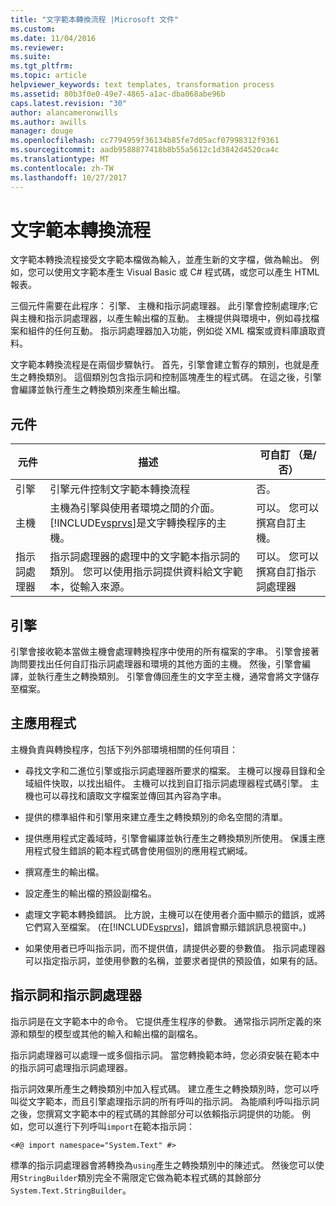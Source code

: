 ```yaml
---
title: "文字範本轉換流程 |Microsoft 文件"
ms.custom: 
ms.date: 11/04/2016
ms.reviewer: 
ms.suite: 
ms.tgt_pltfrm: 
ms.topic: article
helpviewer_keywords: text templates, transformation process
ms.assetid: 80b3f0e0-49e7-4865-a1ac-dba068abe96b
caps.latest.revision: "30"
author: alancameronwills
ms.author: awills
manager: douge
ms.openlocfilehash: cc7794959f36134b85fe7d05acf07998312f9361
ms.sourcegitcommit: aadb9588877418b8b55a5612c1d3842d4520ca4c
ms.translationtype: MT
ms.contentlocale: zh-TW
ms.lasthandoff: 10/27/2017
---
```

# <a name="the-text-template-transformation-process"></a>文字範本轉換流程
文字範本轉換流程接受文字範本檔做為輸入，並產生新的文字檔，做為輸出。 例如，您可以使用文字範本產生 Visual Basic 或 C# 程式碼，或您可以產生 HTML 報表。  
  
 三個元件需要在此程序： 引擎、 主機和指示詞處理器。 此引擎會控制處理序;它與主機和指示詞處理器，以產生輸出檔的互動。 主機提供與環境中，例如尋找檔案和組件的任何互動。 指示詞處理器加入功能，例如從 XML 檔案或資料庫讀取資料。  
  
 文字範本轉換流程是在兩個步驟執行。 首先，引擎會建立暫存的類別，也就是產生之轉換類別。 這個類別包含指示詞和控制區塊產生的程式碼。 在這之後，引擎會編譯並執行產生之轉換類別來產生輸出檔。  
  
## <a name="components"></a>元件  
  
|元件|描述|可自訂 （是/否）|  
|---------------|-----------------|------------------------------|  
|引擎|引擎元件控制文字範本轉換流程|否。|  
|主機|主機為引擎與使用者環境之間的介面。 [!INCLUDE[vsprvs](../code-quality/includes/vsprvs_md.md)]是文字轉換程序的主機。|可以。 您可以撰寫自訂主機。|  
|指示詞處理器|指示詞處理器的處理中的文字範本指示詞的類別。 您可以使用指示詞提供資料給文字範本，從輸入來源。|可以。 您可以撰寫自訂指示詞處理器|  
  
## <a name="the-engine"></a>引擎  
 引擎會接收範本當做主機會處理轉換程序中使用的所有檔案的字串。 引擎會接著詢問要找出任何自訂指示詞處理器和環境的其他方面的主機。 然後，引擎會編譯，並執行產生之轉換類別。 引擎會傳回產生的文字至主機，通常會將文字儲存至檔案。  
  
## <a name="the-host"></a>主應用程式  
 主機負責與轉換程序，包括下列外部環境相關的任何項目：  
  
-   尋找文字和二進位引擎或指示詞處理器所要求的檔案。 主機可以搜尋目錄和全域組件快取，以找出組件。 主機可以找到自訂指示詞處理器程式碼引擎。 主機也可以尋找和讀取文字檔案並傳回其內容為字串。  
  
-   提供的標準組件和引擎用來建立產生之轉換類別的命名空間的清單。  
  
-   提供應用程式定義域時，引擎會編譯並執行產生之轉換類別所使用。 保護主應用程式發生錯誤的範本程式碼會使用個別的應用程式網域。  
  
-   撰寫產生的輸出檔。  
  
-   設定產生的輸出檔的預設副檔名。  
  
-   處理文字範本轉換錯誤。 比方說，主機可以在使用者介面中顯示的錯誤，或將它們寫入至檔案。 (在[!INCLUDE[vsprvs](../code-quality/includes/vsprvs_md.md)]，錯誤會顯示錯誤訊息視窗中。)  
  
-   如果使用者已呼叫指示詞，而不提供值，請提供必要的參數值。 指示詞處理器可以指定指示詞，並使用參數的名稱，並要求者提供的預設值，如果有的話。  
  
## <a name="directives-and-directive-processors"></a>指示詞和指示詞處理器  
 指示詞是在文字範本中的命令。 它提供產生程序的參數。 通常指示詞所定義的來源和類型的模型或其他的輸入和輸出檔的副檔名。  
  
 指示詞處理器可以處理一或多個指示詞。 當您轉換範本時，您必須安裝在範本中的指示詞可處理指示詞處理器。  
  
 指示詞效果所產生之轉換類別中加入程式碼。 建立產生之轉換類別時，您可以呼叫從文字範本，而且引擎處理指示詞的所有呼叫的指示詞。 為能順利呼叫指示詞之後，您撰寫文字範本中的程式碼的其餘部分可以依賴指示詞提供的功能。 例如，您可以進行下列呼叫`import`在範本指示詞：  
  
 `<#@ import namespace="System.Text" #>`  
  
 標準的指示詞處理器會將轉換為`using`產生之轉換類別中的陳述式。 然後您可以使用`StringBuilder`類別完全不需限定它做為範本程式碼的其餘部分`System.Text.StringBuilder`。